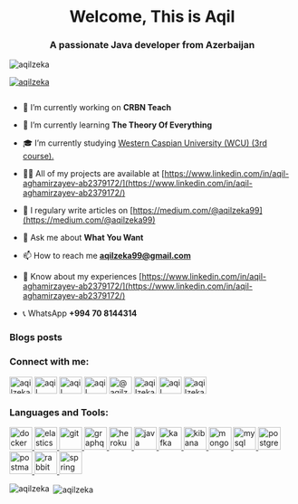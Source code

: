 <h1 align="center">Welcome, This is Aqil</h1>
<h3 align="center">A passionate Java developer from Azerbaijan</h3>

<p align="left"> <img src="https://komarev.com/ghpvc/?username=aqilzeka&label=Profile%20views&color=0e75b6&style=flat" alt="aqilzeka" /> </p>

<p align="left"> <a href="https://github.com/Aqilzeka"><img src="https://github-profile-trophy.vercel.app/?username=aqilzeka" alt="aqilzeka" /></a> </p>

<p align="left"> <a href="https://github.com/Aqilzeka" target="blank"><img src="https://img.shields.io/twitter/follow/?logo=twitter&style=for-the-badge" alt="" /></a> </p>

- 🔭 I’m currently working on **CRBN Teach**

- 🌱 I’m currently learning **The Theory Of Everything**

- 🎓 I’m currently studying [Western Caspian University (WCU) (3rd course).](https://wcu.edu.az/en)

- 👨‍💻 All of my projects are available at [https://www.linkedin.com/in/aqil-aghamirzayev-ab2379172/](https://www.linkedin.com/in/aqil-aghamirzayev-ab2379172/)

- 📝 I regulary write articles on [https://medium.com/@aqilzeka99](https://medium.com/@aqilzeka99)

- 💬 Ask me about **What You Want**

- 📫 How to reach me **aqilzeka99@gmail.com**

- 📄 Know about my experiences [https://www.linkedin.com/in/aqil-aghamirzayev-ab2379172/](https://www.linkedin.com/in/aqil-aghamirzayev-ab2379172/)

- 📞 WhatsApp **+994 70 8144314**

### Blogs posts
<!-- BLOG-POST-LIST:START -->
<!-- BLOG-POST-LIST:END -->

<h3 align="left">Connect with me:</h3>
<p align="left">
<a href="https://dev.to/aqilzeka" target="blank"><img align="center" src="https://cdn.jsdelivr.net/npm/simple-icons@3.0.1/icons/dev-dot-to.svg" alt="aqilzeka" height="30" width="40" /></a>
<a href="https://www.linkedin.com/in/aqil-aghamirzayev-ab2379172/" target="blank"><img align="center" src="https://cdn.jsdelivr.net/npm/simple-icons@3.0.1/icons/linkedin.svg" alt="aqil aghamirzayev" height="30" width="40" /></a>
<a href="https://stackoverflow.com/users/11538257/aqil-zeka" target="blank"><img align="center" src="https://cdn.jsdelivr.net/npm/simple-icons@3.0.1/icons/stackoverflow.svg" alt="aqil zeka" height="30" width="40" /></a>
<a href="https://www.facebook.com/profile.php?id=100019044914101" target="blank"><img align="center" src="https://cdn.jsdelivr.net/npm/simple-icons@3.0.1/icons/facebook.svg" alt="aqil aghamirzayev" height="30" width="40" /></a>
<a href="https://medium.com/@aqilzeka99" target="blank"><img align="center" src="https://cdn.jsdelivr.net/npm/simple-icons@3.0.1/icons/medium.svg" alt="@aqilzeka" height="30" width="40" /></a>
<a href="https://www.hackerrank.com/aqilzeka99" target="blank"><img align="center" src="https://cdn.jsdelivr.net/npm/simple-icons@3.0.1/icons/hackerrank.svg" alt="aqilzeka99" height="30" width="40" /></a>
<a href="https://leetcode.com/Aqil_Zeka/" target="blank"><img align="center" src="https://cdn.jsdelivr.net/npm/simple-icons@3.0.1/icons/leetcode.svg" alt="aqil" height="30" width="40" /></a>
<a href="https://auth.geeksforgeeks.org/user/aqilzeka/profile" target="blank"><img align="center" src="https://cdn.jsdelivr.net/npm/simple-icons@3.0.1/icons/geeksforgeeks.svg" alt="aqilzeka" height="30" width="40" /></a>
</p>

<h3 align="left">Languages and Tools:</h3>
<p align="left"> <a href="https://www.docker.com/" target="_blank"> <img src="https://devicons.github.io/devicon/devicon.git/icons/docker/docker-original-wordmark.svg" alt="docker" width="40" height="40"/> </a> <a href="https://www.elastic.co" target="_blank"> <img src="https://www.vectorlogo.zone/logos/elastic/elastic-icon.svg" alt="elasticsearch" width="40" height="40"/> </a> <a href="https://git-scm.com/" target="_blank"> <img src="https://www.vectorlogo.zone/logos/git-scm/git-scm-icon.svg" alt="git" width="40" height="40"/> </a> <a href="https://graphql.org" target="_blank"> <img src="https://www.vectorlogo.zone/logos/graphql/graphql-icon.svg" alt="graphql" width="40" height="40"/> </a> <a href="https://heroku.com" target="_blank"> <img src="https://www.vectorlogo.zone/logos/heroku/heroku-icon.svg" alt="heroku" width="40" height="40"/> </a> <a href="https://www.java.com" target="_blank"> <img src="https://devicons.github.io/devicon/devicon.git/icons/java/java-original-wordmark.svg" alt="java" width="40" height="40"/> </a> <a href="https://kafka.apache.org/" target="_blank"> <img src="https://www.vectorlogo.zone/logos/apache_kafka/apache_kafka-icon.svg" alt="kafka" width="40" height="40"/> </a> <a href="https://www.elastic.co/kibana" target="_blank"> <img src="https://www.vectorlogo.zone/logos/elasticco_kibana/elasticco_kibana-icon.svg" alt="kibana" width="40" height="40"/> </a> <a href="https://www.mongodb.com/" target="_blank"> <img src="https://devicons.github.io/devicon/devicon.git/icons/mongodb/mongodb-original-wordmark.svg" alt="mongodb" width="40" height="40"/> </a> <a href="https://www.mysql.com/" target="_blank"> <img src="https://devicons.github.io/devicon/devicon.git/icons/mysql/mysql-original-wordmark.svg" alt="mysql" width="40" height="40"/> </a> <a href="https://www.postgresql.org" target="_blank"> <img src="https://devicons.github.io/devicon/devicon.git/icons/postgresql/postgresql-original-wordmark.svg" alt="postgresql" width="40" height="40"/> </a> <a href="https://postman.com" target="_blank"> <img src="https://www.vectorlogo.zone/logos/getpostman/getpostman-icon.svg" alt="postman" width="40" height="40"/> </a> <a href="https://www.rabbitmq.com" target="_blank"> <img src="https://www.vectorlogo.zone/logos/rabbitmq/rabbitmq-icon.svg" alt="rabbitMQ" width="40" height="40"/> </a> <a href="https://spring.io/" target="_blank"> <img src="https://www.vectorlogo.zone/logos/springio/springio-icon.svg" alt="spring" width="40" height="40"/> </a> </p>

<p><img align="left" src="https://github-readme-stats.vercel.app/api/top-langs?username=aqilzeka&show_icons=true&locale=en&layout=compact" alt="aqilzeka" /></p>

<p>&nbsp;<img align="center" src="https://github-readme-stats.vercel.app/api?username=aqilzeka&show_icons=true&locale=en" alt="aqilzeka" /></p>






